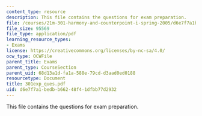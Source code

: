 ```yaml
---
content_type: resource
description: This file contains the questions for exam preparation.
file: /courses/21m-301-harmony-and-counterpoint-i-spring-2005/d6e7f7a1bedbb66248f41dfbb77d2932_301exp_ques.pdf
file_size: 95569
file_type: application/pdf
learning_resource_types:
- Exams
license: https://creativecommons.org/licenses/by-nc-sa/4.0/
ocw_type: OCWFile
parent_title: Exams
parent_type: CourseSection
parent_uid: 68d13a1d-fa1a-588e-79cd-d3aad0ed0188
resourcetype: Document
title: 301exp_ques.pdf
uid: d6e7f7a1-bedb-b662-48f4-1dfbb77d2932
---
```

This file contains the questions for exam preparation.